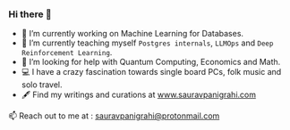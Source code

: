 ### Hi there 👋

- 🔭 I’m currently working on Machine Learning for Databases. 
- 🌱 I’m currently teaching myself `Postgres internals`, `LLMOps` and `Deep Reinforcement Learning`. 
- 🤔 I’m looking for help with Quantum Computing, Economics and Math. 
- 💻 I have a crazy fascination towards single board PCs, folk music and solo travel. 
- 🖋️ Find my writings and curations at www.sauravpanigrahi.com 

📫 Reach out to me at : sauravpanigrahi@protonmail.com
